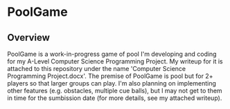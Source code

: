 # PoolGame
## Overview
PoolGame is a work-in-progress game of pool I'm developing and coding for my A-Level Computer Science Programming Project. My writeup for it is attached to this repository under the name 'Computer Science Programming Project.docx'.
The premise of PoolGame is pool but for 2+ players so that larger groups can play. I'm also planning on implementing other features (e.g. obstacles, multiple cue balls), but I may not get to them in time for the sumbission date (for more details, see my attached writeup).
